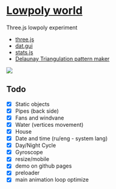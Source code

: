 # [Lowpoly world](https://nextgtrgod.github.io/threejs-lowpoly-world/)
Three.js lowpoly experiment

* [three.js](https://threejs.org/)
* [dat.gui](https://workshop.chromeexperiments.com/examples/gui/)
* [stats.js](https://github.com/mrdoob/stats.js/)
* [Delaunay Triangulation pattern maker](https://msurguy.github.io/triangles/)

<a href="https://nextgtrgod.github.io/threejs-lowpoly-world/" target="_blank">
	<img src="https://image.ibb.co/kGYB36/threejs_lowpoly_world.jpg">
</a>

## Todo
- [x] Static objects
- [x] Pipes (back side)
- [x] Fans and windvane
- [x] Water (vertices movement)
- [x] House
- [x] Date and time (ru/eng - system lang)
- [x] Day/Night Cycle
- [x] Gyroscope
- [x] resize/mobile
- [x] demo on github pages
- [x] preloader
- [x] main animation loop optimize